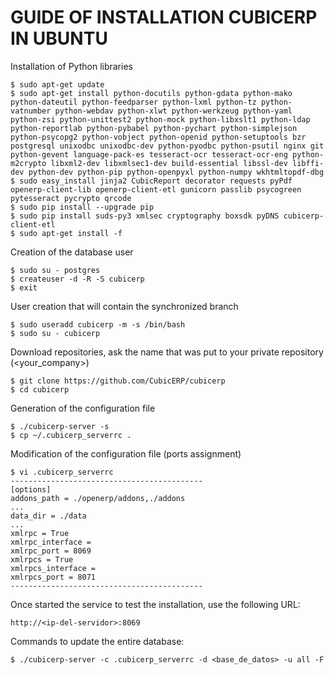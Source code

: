 
GUIDE OF INSTALLATION CUBICERP IN UBUNTU
===========================================

Installation of Python libraries

    $ sudo apt-get update
    $ sudo apt-get install python-docutils python-gdata python-mako python-dateutil python-feedparser python-lxml python-tz python-vatnumber python-webdav python-xlwt python-werkzeug python-yaml python-zsi python-unittest2 python-mock python-libxslt1 python-ldap python-reportlab python-pybabel python-pychart python-simplejson python-psycopg2 python-vobject python-openid python-setuptools bzr postgresql unixodbc unixodbc-dev python-pyodbc python-psutil nginx git python-gevent language-pack-es tesseract-ocr tesseract-ocr-eng python-m2crypto libxml2-dev libxmlsec1-dev build-essential libssl-dev libffi-dev python-dev python-pip python-openpyxl python-numpy wkhtmltopdf-dbg
    $ sudo easy_install jinja2 CubicReport decorator requests pyPdf openerp-client-lib openerp-client-etl gunicorn passlib psycogreen pytesseract pycrypto qrcode
    $ sudo pip install --upgrade pip
    $ sudo pip install suds-py3 xmlsec cryptography boxsdk pyDNS cubicerp-client-etl
    $ sudo apt-get install -f

Creation of the database user

    $ sudo su - postgres
    $ createuser -d -R -S cubicerp
    $ exit

User creation that will contain the synchronized branch

    $ sudo useradd cubicerp -m -s /bin/bash
    $ sudo su - cubicerp

Download repositories, ask the name that was put to your private repository (<your_company>)

    $ git clone https://github.com/CubicERP/cubicerp
    $ cd cubicerp

Generation of the configuration file

    $ ./cubicerp-server -s
    $ cp ~/.cubicerp_serverrc .

Modification of the configuration file (ports assignment)

    $ vi .cubicerp_serverrc
    -------------------------------------------
    [options]
    addons_path = ./openerp/addons,./addons
    ...
    data_dir = ./data
    ...
    xmlrpc = True
    xmlrpc_interface =
    xmlrpc_port = 8069
    xmlrpcs = True
    xmlrpcs_interface =
    xmlrpcs_port = 8071
    -------------------------------------------

Once started the service to test the installation, use the following URL:
    
    http://<ip-del-servidor>:8069

Commands to update the entire database:

    $ ./cubicerp-server -c .cubicerp_serverrc -d <base_de_datos> -u all -F
